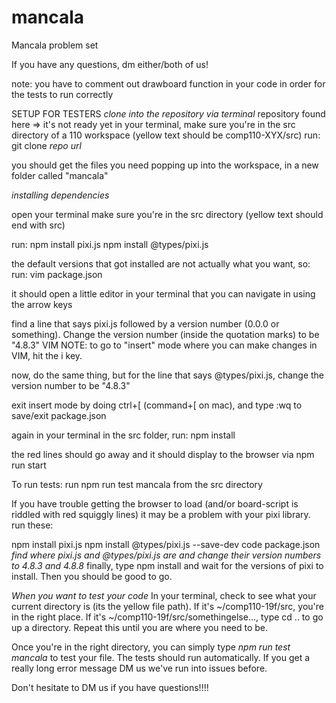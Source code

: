 # mancala
Mancala problem set

If you have any questions, dm either/both of us!

note: you have to comment out drawboard function in your code in order for the tests to run correctly

SETUP FOR TESTERS
*clone into the repository via terminal*
repository found here => it's not ready yet
in your terminal, make sure you're in the src directory of a 110 workspace (yellow text should be comp110-XYX/src)
run:
git clone _repo url_

you should get the files you need popping up into the workspace, in a new folder called "mancala"

*installing dependencies*

open your terminal
make sure you're in the src directory (yellow text should end with src)

run:
npm install pixi.js
npm install @types/pixi.js

the default versions that got installed are not actually what you want, so:
run:
vim package.json

it should open a little editor in your terminal that you can navigate in using the arrow keys

find a line that says pixi.js followed by a version number (0.0.0 or something). Change the version number (inside the quotation marks) to be "4.8.3"
VIM NOTE: to go to "insert" mode where you can make changes in VIM, hit the i key.

now, do the same thing, but for the line that says @types/pixi.js, change the version number to be "4.8.3"


exit insert mode by doing ctrl+[ (command+[ on mac), and type :wq to save/exit package.json

again in your terminal in the src folder, run:
npm install

the red lines should go away and it should display to the browser via npm run start

To run tests: run npm run test mancala from the src directory

If you have trouble getting the browser to load (and/or board-script is riddled with red squiggly lines) it may be a problem with your pixi library. run these:

npm install pixi.js
npm install @types/pixi.js --save-dev
code package.json
*find where pixi.js and @types/pixi.js are and change their version numbers to 4.8.3 and 4.8.8*
finally, type npm install and wait for the versions of pixi to install. Then you should be good to go.

_When you want to test your code_
In your terminal, check to see what your current directory is (its the yellow file path). If it's ~/comp110-19f/src, you're in the right place. If it's ~/comp110-19f/src/somethingelse..., type cd .. to go up a directory. Repeat this until you are where you need to be. 

Once you're in the right directory, you can simply type *npm run test mancala* to test your file. The tests should run automatically. If you get a really long error message DM us we've run into issues before.

Don't hesitate to DM us if you have questions!!!!
